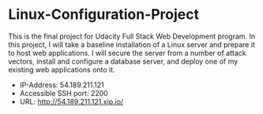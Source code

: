 # Linux-Configuration-Project

This is the final project for Udacity Full Stack Web Development program. In this project, I will take a baseline installation of a Linux server and prepare it to host web applications. I will secure the server from a number of attack vectors, install and configure a database server, and deploy one of my existing web applications onto it.

- IP-Address: 54.189.211.121
- Accessible SSH port: 2200
- URL: http://54.189.211.121.xip.io/

